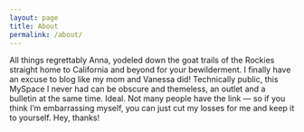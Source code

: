 ```yaml
---
layout: page
title: About
permalink: /about/
---
```

All things regrettably Anna, yodeled down the goat trails of the Rockies
straight home to California and beyond for your bewilderment. I finally
have an excuse to blog like my mom and Vanessa did! Technically public,
this MySpace I never had can be obscure and themeless, an outlet and a
bulletin at the same time. Ideal. Not many people have the link — so if
you think I’m embarrassing myself, you can just cut my losses for me and
keep it to yourself. Hey, thanks!
